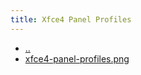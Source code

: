 ```yaml
---
title: Xfce4 Panel Profiles
---
```

- [..](..)
- [xfce4-panel-profiles.png](xfce4-panel-profiles.png)
